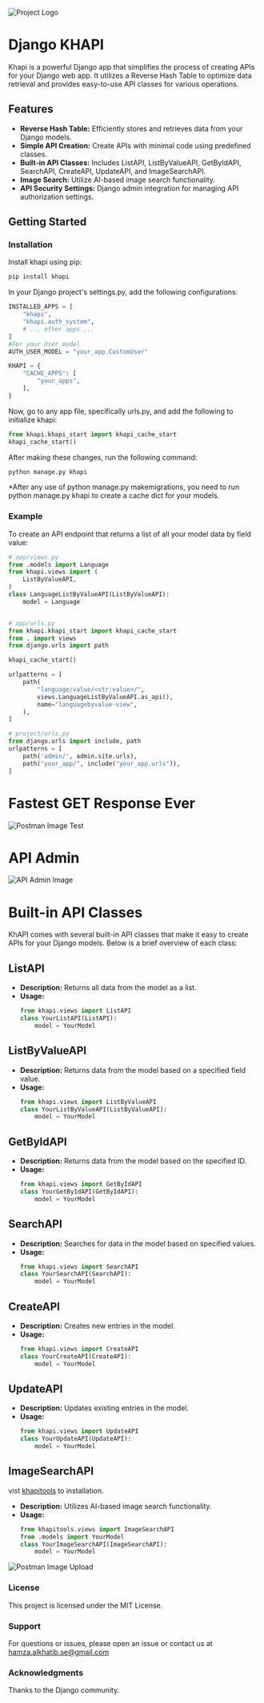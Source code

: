 
![Project Logo](images/logo.png)

# Django KHAPI

Khapi is a powerful Django app that simplifies the process of creating APIs for your Django web app. It utilizes a Reverse Hash Table to optimize data retrieval and provides easy-to-use API classes for various operations.

## Features

- **Reverse Hash Table:** Efficiently stores and retrieves data from your Django models.
- **Simple API Creation:** Create APIs with minimal code using predefined classes.
- **Built-in API Classes:** Includes ListAPI, ListByValueAPI, GetByIdAPI, SearchAPI, CreateAPI, UpdateAPI, and ImageSearchAPI.
- **Image Search:** Utilize AI-based image search functionality.
- **API Security Settings:** Django admin integration for managing API authorization settings.

## Getting Started

### Installation

Install khapi using pip:

```bash
pip install khapi
```
In your Django project's settings.py, add the following configurations:
```python
INSTALLED_APPS = [
    "khapi",
    "khapi.auth_system",
    # ... other apps ...
]
#For your User model
AUTH_USER_MODEL = "your_app.CustomUser"

KHAPI = {
    "CACHE_APPS": [
        "your_apps",
    ],
}

```
Now, go to any app file, specifically urls.py, and add the following to initialize khapi:
```python
from khapi.khapi_start import khapi_cache_start
khapi_cache_start()
```

After making these changes, run the following command:
 
```bash
python manage.py khapi
```
*After any use of python manage.py makemigrations, you need to run python manage.py khapi to create a cache dict for your models.


### Example

To create an API endpoint that returns a list of all your model data by field value:

```python
# app/views.py
from .models import Language
from khapi.views import (
    ListByValueAPI,
)
class LanguageListByValueAPI(ListByValueAPI):
    model = Language


# app/urls.py
from khapi.khapi_start import khapi_cache_start
from . import views
from django.urls import path

khapi_cache_start()

urlpatterns = [
    path(
        "language/value/<str:value>/",
        views.LanguageListByValueAPI.as_api(),
        name="languagebyvalue-view",
    ),
]

# project/urls.py
from django.urls import include, path
urlpatterns = [
    path('admin/', admin.site.urls),
    path("your_app/", include("your_app.urls")),
]

```
# Fastest GET Response Ever
![Postman Image Test](images/fast.png)

# API Admin 
![API Admin Image](images/apiadmin.png)

# Built-in API Classes

KhAPI comes with several built-in API classes that make it easy to create APIs for your Django models. Below is a brief overview of each class:
## ListAPI

- **Description:** Returns all data from the model as a list.
- **Usage:**
  ```python
  from khapi.views import ListAPI
  class YourListAPI(ListAPI):
      model = YourModel

  ```
  
## ListByValueAPI

- **Description:** Returns data from the model based on a specified field value.
- **Usage:**
  ```python
  from khapi.views import ListByValueAPI
  class YourListByValueAPI(ListByValueAPI):
      model = YourModel

  ```

## GetByIdAPI

- **Description:** Returns data from the model based on the specified ID.
- **Usage:**
  ```python
  from khapi.views import GetByIdAPI
  class YourGetByIdAPI(GetByIdAPI):
      model = YourModel

  ```

## SearchAPI

- **Description:** Searches for data in the model based on specified values.
- **Usage:**
  ```python
  from khapi.views import SearchAPI
  class YourSearchAPI(SearchAPI):
      model = YourModel

  ```

## CreateAPI

- **Description:** Creates new entries in the model.
- **Usage:**
  ```python
  from khapi.views import CreateAPI
  class YourCreateAPI(CreateAPI):
      model = YourModel

  ```

## UpdateAPI

- **Description:** Updates existing entries in the model.
- **Usage:**
  ```python
  from khapi.views import UpdateAPI
  class YourUpdateAPI(UpdateAPI):
      model = YourModel

  ```

## ImageSearchAPI

vist [khapitools](https://github.com/khfix/khapitools) to installation.
- **Description:** Utilizes AI-based image search functionality.
- **Usage:**
  ```python
  from khapitools.views import ImageSearchAPI
  from .models import YourModel
  class YourImageSearchAPI(ImageSearchAPI):
      model = YourModel
  
  ```
![Postman Image Upload](images/postman_image_upload.png)



### License

This project is licensed under the MIT License.

### Support

For questions or issues, please open an issue or contact us at [hamza.alkhatib.se@gmail.com](mailto:hamza.alkhatib.se@gmail.com)


### Acknowledgments
Thanks to the Django community.


